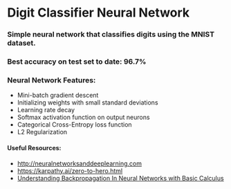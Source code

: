 # Digit Classifier Neural Network

### Simple neural network that classifies digits using the MNIST dataset. 

### Best accuracy on test set to date: 96.7%

### Neural Network Features:
 - Mini-batch gradient descent
 - Initializing weights with small standard deviations
 - Learning rate decay
 - Softmax activation function on output neurons
 - Categorical Cross-Entropy loss function
 - L2 Regularization

#### Useful Resources:
 - http://neuralnetworksanddeeplearning.com
 - https://karpathy.ai/zero-to-hero.html
 - [Understanding Backpropagation In Neural Networks with Basic Calculus](https://www.youtube.com/watch?v=wqPt3qjB6uA)